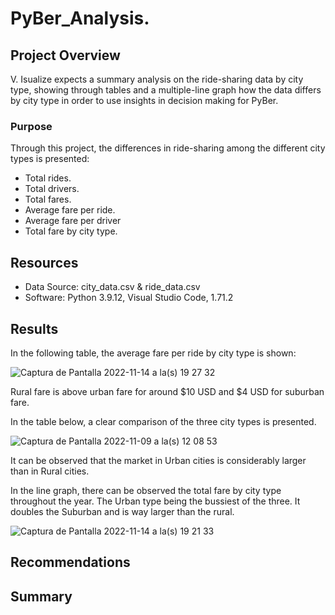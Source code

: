 # PyBer_Analysis.
## Project Overview

V. Isualize expects a summary analysis on the ride-sharing data by city type, showing through tables and a multiple-line graph how the data differs by city type in order to use insights in decision making for PyBer.

### Purpose

Through this project, the differences in ride-sharing among the different city types is presented:
- Total rides.
- Total drivers.
- Total fares. 
- Average fare per ride.
- Average fare per driver
- Total fare by city type. 


## Resources

- Data Source: city_data.csv & ride_data.csv
- Software: Python 3.9.12, Visual Studio Code, 1.71.2


## Results

In the following table, the average fare per ride by city type is shown: 

![Captura de Pantalla 2022-11-14 a la(s) 19 27 32](https://user-images.githubusercontent.com/114015620/201803952-e444c6ce-3c2c-4c56-8d85-e002a4775dba.png)

Rural fare is above urban fare for around $10 USD and $4 USD for suburban fare. 

In the table below, a clear comparison of the three city types is presented.

![Captura de Pantalla 2022-11-09 a la(s) 12 08 53](https://user-images.githubusercontent.com/114015620/200907223-6e461144-1b0a-4d9e-b1c4-c891cffd7bd9.png)

It can be observed that the market in Urban cities is considerably larger than in Rural cities.

In the line graph, there can be observed the total fare by city type throughout the year. The Urban type being the bussiest of the three. It doubles the Suburban and is way larger than the rural. 

![Captura de Pantalla 2022-11-14 a la(s) 19 21 33](https://user-images.githubusercontent.com/114015620/201803116-f59ffd53-e5f8-489f-8c9d-9acffb7a6e46.png)



## Recommendations

## Summary
